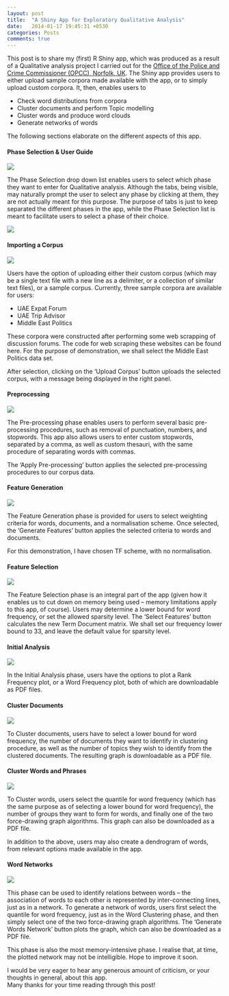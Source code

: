 ```yaml
---
layout: post
title:  "A Shiny App for Exploratory Qualitative Analysis"
date:   2014-01-17 19:45:31 +0530
categories: Posts
comments: true
---
```



This post is to share my (first) R Shiny app, which was produced as a result of a Qualitative analysis project I carried out for the [Office of the Police and Crime Commissioner (OPCC), Norfolk, UK](http://www.norfolk-pcc.gov.uk/). The Shiny app provides users to either upload sample corpora made available with the app, or to simply upload custom corpora. It, then, enables users to  

- Check word distributions from corpora
- Cluster documents and perform Topic modelling
- Cluster words and produce word clouds
- Generate networks of words  


The following sections elaborate on the different aspects of this app.  



#### Phase Selection & User Guide


<img src="{{ site.baseurl }}/assets/img/userguide_1.png"> 


The Phase Selection drop down list enables users to select which phase they want to enter for Qualitative analysis. Although the tabs, being visible, may naturally prompt the user to select any phase by clicking at them, they are not actually meant for this purpose. The purpose of tabs is just to keep separated the different phases in the app, while the Phase Selection list is meant to facilitate users to select a phase of their choice.


<img src="{{ site.baseurl }}/assets/img/phaseselection.png"> 



#### Importing a Corpus


<img src="{{ site.baseurl }}/assets/img/importingcorpus.png"> 



Users have the option of uploading either their custom corpus (which may be a single text file with a new line as a delimiter, or a collection of similar text files), or a sample corpus. Currently, three sample corpora are available for users:  

- UAE Expat Forum
- UAE Trip Advisor
- Middle East Politics  

These corpora were constructed after performing some web scrapping of discussion forums. The code for web scraping these websites can be found here. For the purpose of demonstration, we shall select the Middle East Politics data set.  

After selection, clicking on the ‘Upload Corpus’ button uploads the selected corpus, with a message being displayed in the right panel.



#### Preprocessing


<img src="{{ site.baseurl }}/assets/img/preprocessing.png"> 


The Pre-processing phase enables users to perform several basic pre-processing procedures, such as removal of punctuation, numbers, and stopwords. This app also allows users to enter custom stopwords, separated by a comma, as well as custom thesauri, with the same procedure of separating words with commas.  

The ‘Apply Pre-processing’ button applies the selected pre-processing procedures to our corpus data.  



#### Feature Generation


<img src="{{ site.baseurl }}/assets/img/featuregeneration.png"> 


The Feature Generation phase is provided for users to select weighting criteria for words, documents, and a normalisation scheme. Once selected, the ‘Generate Features’ button applies the selected criteria to words and documents.  

For this demonstration, I have chosen TF scheme, with no normalisation.  



#### Feature Selection


<img src="{{ site.baseurl }}/assets/img/featureselection.png">


The Feature Selection phase is an integral part of the app (given how it enables us to cut down on memory being used – memory limitations apply to this app, of course). Users may determine a lower bound for word frequency, or set the allowed sparsity level. The ‘Select Features’ button calculates the new Term Document matrix. We shall set our frequency lower bound to 33, and leave the default value for sparsity level.  



#### Initial Analysis


<img src="{{ site.baseurl }}/assets/img/initialanalysis.png">


In the Initial Analysis phase, users have the options to plot a Rank Frequency plot, or a Word Frequency plot, both of which are downloadable as PDF files.  



#### Cluster Documents


<img src="{{ site.baseurl }}/assets/img/clusterdocs.png">



To Cluster documents, users have to select a lower bound for word frequency, the number of documents they want to identify in clustering procedure, as well as the number of topics they wish to identify from the clustered documents. The resulting graph is downloadable as a PDF file.  




#### Cluster Words and Phrases


<img src="{{ site.baseurl }}/assets/img/clusterwords.png">


To Cluster words, users select the quantile for word frequency (which has the same purpose as of selecting a lower bound for word frequency), the number of groups they want to form for words, and finally one of the two force-drawing graph algorithms. This graph can also be downloaded as a PDF file.  

In addition to the above, users may also create a dendrogram of words, from relevant options made available in the app.  



#### Word Networks


<img src="{{ site.baseurl }}/assets/img/wordsnetwork.png">


This phase can be used to identify relations between words – the association of words to each other is represented by inter-connecting lines, just as in a network. To generate a network of words, users first select the quantile for word frequency, just as in the Word Clustering phase, and then simply select one of the two force-drawing graph algorithms. The ‘Generate Words Network’ button plots the graph, which can also be downloaded as a PDF file.  

This phase is also the most memory-intensive phase. I realise that, at time, the plotted network may not be intelligible. Hope to improve it soon.   


I would be very eager to hear any generous amount of criticism, or your thoughts in general, about this app.  
Many thanks for your time reading through this post!



